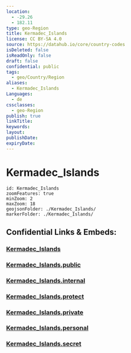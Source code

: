 ```yaml
---
location:
  - -29.26
  - 182.11
type: geo-Region
title: Kermadec_Islands
license: CC BY-SA 4.0
source: https://datahub.io/core/country-codes
isDeleted: false
isReadOnly: false
draft: false
confidential: public
tags:
  - geo/Country/Region
aliases:
  - Kermadec_Islands
Languages:
  - de
cssclasses:
  - geo-Region
publish: true
linkTitle:
keywords:
layout:
publishDate:
expiryDate:
---
```


# Kermadec_Islands

```leaflet
id: Kermadec_Islands
zoomFeatures: true 
minZoom: 2 
maxZoom: 18
geojsonFolder: ./Kermadec_Islands/
markerFolder: ./Kermadec_Islands/
```


## Confidential Links & Embeds: 

### [Kermadec_Islands](/_Standards/Earth/Continent/Australasia/New_Zealand/Regions~New_Zealand/Kermadec_Islands.md) 

### [Kermadec_Islands.public](/_public/Earth/Continent/Australasia/New_Zealand/Regions~New_Zealand/Kermadec_Islands.public.md) 

### [Kermadec_Islands.internal](/_internal/Earth/Continent/Australasia/New_Zealand/Regions~New_Zealand/Kermadec_Islands.internal.md) 

### [Kermadec_Islands.protect](/_protect/Earth/Continent/Australasia/New_Zealand/Regions~New_Zealand/Kermadec_Islands.protect.md) 

### [Kermadec_Islands.private](/_private/Earth/Continent/Australasia/New_Zealand/Regions~New_Zealand/Kermadec_Islands.private.md) 

### [Kermadec_Islands.personal](/_personal/Earth/Continent/Australasia/New_Zealand/Regions~New_Zealand/Kermadec_Islands.personal.md) 

### [Kermadec_Islands.secret](/_secret/Earth/Continent/Australasia/New_Zealand/Regions~New_Zealand/Kermadec_Islands.secret.md)

